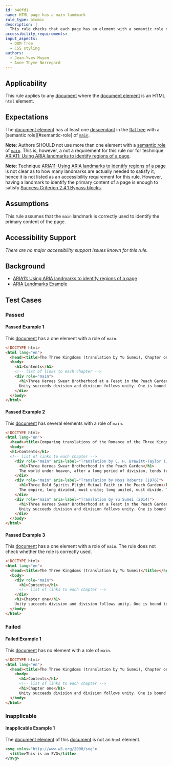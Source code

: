 ```yaml
---
id: b40fd1
name: HTML page has a main landmark
rule_type: atomic
description: |
  This rule checks that each page has an element with a semantic role of `main`
accessibility_requirements:
input_aspects:
  - DOM Tree
  - CSS styling
authors:
  - Jean-Yves Moyen
  - Anne Thyme Nørregard
---
```


## Applicability

This rule applies to any [document](#https://dom.spec.whatwg.org/#concept-document) where the [document element](#https://dom.spec.whatwg.org/#document-element) is an HTML `html` element.

## Expectations

The [document element](https://dom.spec.whatwg.org/#document-element) has at least one [descendant](https://www.w3.org/TR/dom41/#concept-tree-descendant) in the [flat tree](https://drafts.csswg.org/css-scoping/#flat-tree) with a [semantic role][#semantic-role] of [`main`](https://www.w3.org/TR/wai-aria-1.1/#main).

**Note**: Authors SHOULD not use more than one element with a [semantic role](#semantic-role) of [`main`](https://www.w3.org/TR/wai-aria-1.1/#main). This is, however, a not a requirement for this rule nor for technique [ARIA11: Using ARIA landmarks to identify regions of a page](https://www.w3.org/WAI/WCAG21/Techniques/aria/ARIA11).

**Note**: Technique [ARIA11: Using ARIA landmarks to identify regions of a page](https://www.w3.org/WAI/WCAG21/Techniques/aria/ARIA11) is not clear as to how many landmarks are actually needed to satisfy it, hence it is not listed as an accessibility requirement for this rule. However, having a landmark to identify the primary content of a page is enough to satisfy [Success Criterion 2.4.1 Bypass blocks](https://www.w3.org/WAI/WCAG21/Understanding/bypass-blocks.html).

## Assumptions

This rule assumes that the `main` landmark is correctly used to identify the primary content of the page.

## Accessibility Support

_There are no major accessibility support issues known for this rule._

## Background

- [ARIA11: Using ARIA landmarks to identify regions of a page](https://www.w3.org/WAI/WCAG21/Techniques/aria/ARIA11)
- [ARIA Landmarks Example](https://www.w3.org/TR/wai-aria-practices/examples/landmarks/index.html)

## Test Cases

### Passed

#### Passed Example 1

This [document](#https://dom.spec.whatwg.org/#concept-document) has a one element with a role of `main`.

```html
<!DOCTYPE html>
<html lang="en">
  <head><title>The Three Kingdoms (translation by Yu Sumei), Chapter one</title></head>
  <body>
    <h1>Contents</h1>
    <!-- list of links to each chapter -->
    <div role="main">
      <h1>Three Heroes Swear Brotherhood at a Feast in the Peach Garden</h1>
      Unity succeeds division and division follows unity. One is bound to be replaced by the other after a long span of time.
    </div>
  </body>
</html>
```

#### Passed Example 2

This [document](#https://dom.spec.whatwg.org/#concept-document) has several elements with a role of `main`.

```html
<!DOCTYPE html>
<html lang="en">
  <head><title>Comparing translations of the Romance of the Three Kingdoms, Chapter one</title></head>
  <body>
  <h1>Contents</h1>
  <!-- list of links to each chapter -->
    <div role="main" aria-label="Translation by C. H. Brewitt-Taylor (1925)">
      <h1>Three Heroes Swear Brotherhood in the Peach Garden</h1>
      The world under heaven, after a long period of division, tends to unite; after a long period of union, tends to divide.
    </div>
    <div role="main" aria-label="Translation by Moss Roberts (1976)">
      <h1>Three Bold Spirits Plight Mutual Faith in the Peach Garden</h1>
      The empire, long divided, must unite; long united, must divide. Thus it has ever been.
    </div>
    <div role="main" aria-label="Translation by Yu Sumei (2014)">
      <h1>Three Heroes Swear Brotherhood at a Feast in the Peach Garden</h1>
      Unity succeeds division and division follows unity. One is bound to be replaced by the other after a long span of time.
    </div>
  </body>
</html>
```

#### Passed Example 3

This [document](#https://dom.spec.whatwg.org/#concept-document) has a one element with a role of `main`. The rule does not check whether the role is correctly used.

```html
<!DOCTYPE html>
<html lang="en">
  <head><title>The Three Kingdoms (translation by Yu Sumei)</title></head>
  <body>
    <div role="main">
      <h1>Contents</h1>
      <!-- list of links to each chapter -->
    </div>
    <h1>Chapter one</h1>
    Unity succeeds division and division follows unity. One is bound to be replaced by the other after a long span of time.
  </body>
</html>
```

### Failed

#### Failed Example 1

This [document](#https://dom.spec.whatwg.org/#concept-document) has no element with a role of `main`.

```html
<!DOCTYPE html>
<html lang="en">
  <head><title>The Three Kingdoms (translation by Yu Sumei), Chapter one</title></head>
    <body>
      <h1>Contents</h1>
      <!-- list of links to each chapter -->
      <h1>Chapter one</h1>
      Unity succeeds division and division follows unity. One is bound to be replaced by the other after a long span of time.
  </body>
</html>
```

### Inapplicable

#### Inapplicable Example 1

The [document element](#https://dom.spec.whatwg.org/#document-element) of this [document](#https://dom.spec.whatwg.org/#concept-document) is not an `html` element.

```svg
<svg xmlns="http://www.w3.org/2000/svg">
  <title>This is an SVG</title>
</svg>
```

